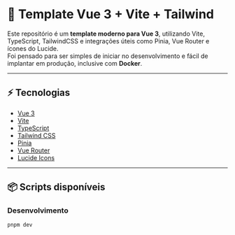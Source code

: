 # 🚀 Template Vue 3 + Vite + Tailwind

Este repositório é um **template moderno para Vue 3**, utilizando Vite, TypeScript, TailwindCSS e integrações úteis como Pinia, Vue Router e ícones do Lucide.  
Foi pensado para ser simples de iniciar no desenvolvimento e fácil de implantar em produção, inclusive com **Docker**.

---

## ⚡ Tecnologias

- [Vue 3](https://vuejs.org/)
- [Vite](https://vitejs.dev/)
- [TypeScript](https://www.typescriptlang.org/)
- [Tailwind CSS](https://tailwindcss.com/)
- [Pinia](https://pinia.vuejs.org/)
- [Vue Router](https://router.vuejs.org/)
- [Lucide Icons](https://lucide.dev/)

---

## 📦 Scripts disponíveis

### Desenvolvimento

```bash
pnpm dev
```
